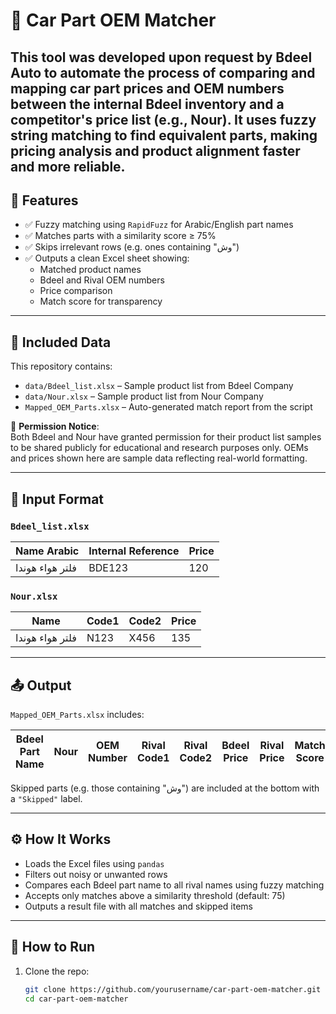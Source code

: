 # 🔧 Car Part OEM Matcher

This tool was developed upon request by Bdeel Auto to automate the process of comparing and mapping car part prices and OEM numbers between the internal Bdeel inventory and a competitor's price list (e.g., Nour). It uses fuzzy string matching to find equivalent parts, making pricing analysis and product alignment faster and more reliable.
---

## 🚀 Features

- ✅ Fuzzy matching using `RapidFuzz` for Arabic/English part names
- ✅ Matches parts with a similarity score ≥ 75%
- ✅ Skips irrelevant rows (e.g. ones containing "وش")
- ✅ Outputs a clean Excel sheet showing:
  - Matched product names
  - Bdeel and Rival OEM numbers
  - Price comparison
  - Match score for transparency

---

## 📁 Included Data

This repository contains:

- `data/Bdeel_list.xlsx` – Sample product list from Bdeel Company  
- `data/Nour.xlsx` – Sample product list from Nour Company  
- `Mapped_OEM_Parts.xlsx` – Auto-generated match report from the script

📌 **Permission Notice**:  
Both Bdeel and Nour have granted permission for their product list samples to be shared publicly for educational and research purposes only. OEMs and prices shown here are sample data reflecting real-world formatting.

---

## 📂 Input Format

### `Bdeel_list.xlsx`
| Name Arabic      | Internal Reference | Price |
|------------------|--------------------|-------|
| فلتر هواء هوندا | BDE123              | 120   |

### `Nour.xlsx`
| Name            | Code1   | Code2   | Price |
|----------------|---------|---------|-------|
| فلتر هواء هوندا | N123    | X456    | 135   |

---

## 📤 Output

`Mapped_OEM_Parts.xlsx` includes:

| Bdeel Part Name   | Nour           | OEM Number | Rival Code1 | Rival Code2 | Bdeel Price | Rival Price | Match Score |
|------------------|----------------|------------|-------------|-------------|--------------|-------------|-------------|

Skipped parts (e.g. those containing "وش") are included at the bottom with a `"Skipped"` label.

---

## ⚙️ How It Works

- Loads the Excel files using `pandas`
- Filters out noisy or unwanted rows
- Compares each Bdeel part name to all rival names using fuzzy matching
- Accepts only matches above a similarity threshold (default: 75)
- Outputs a result file with all matches and skipped items

---

## 🧪 How to Run

1. Clone the repo:
   ```bash
   git clone https://github.com/yourusername/car-part-oem-matcher.git
   cd car-part-oem-matcher
